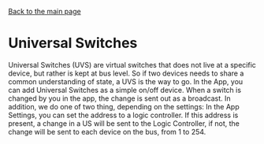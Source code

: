 [Back to the main page](INDEX.md)

# Universal Switches
Universal Switches (UVS) are virtual switches that does not live at a specific device, but rather is kept at bus level. So if two devices needs to share a common understanding of state, a UVS is the way to go. In the App, you can add Universal Switches as a simple on/off device. When a switch is changed by you in the app, the change is sent out as a broadcast. In addition, we do one of two thing, depending on the settings: In the App Settings, you can set the address to a logic controller. If this address is present, a change in a US will be sent to the Logic Controller, if not, the change will be sent to each device on the bus, from 1 to 254.

